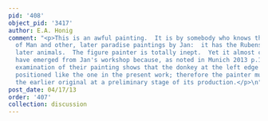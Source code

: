 ```yaml
---
pid: '408'
object_pid: '3417'
author: E.A. Honig
comment: "<p>This is an awful painting.  It is by somebody who knows the Munich Fall
  of Man and other, later paradise paintings by Jan:  it has the Rubens lion and other
  later animals.  The figure painter is totally inept.  Yet it almost certainly must
  have emerged from Jan's workshop because, as noted in Munich 2013 p.154, and infrared
  examination of their painting shows that the donkey at the left edge was originally
  positioned like the one in the present work; therefore the painter must have known
  the earlier original at a preliminary stage of its production.</p>\n"
post_date: 04/17/13
order: '407'
collection: discussion
---
```

